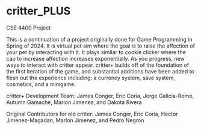 # critter_PLUS
CSE 4400 Project

This is a continuation of a project originally done for Game Programming in Spring of 2024. It is virtual pet sim where the goal is to raise the affection of your pet by interacting with it. It plays similar to cookie clicker where the cap to increase affection increases exponentially. As you progress, new ways to interact with critter appear. critter+ builds off of the foundation of the first iteration of the game, and substantial additions have been added to flesh out the experience including: a currency system, save system, cosmetics, and a minigame.

critter+ Development Team: James Conger, Eric Coria, Jorge Galicia-Romo, Autumn Gamache, Marlon Jimenez, and Dakota Rivera

Original Contributors for old critter: James Conger, Eric Coria, Hector Jimenez-Magadan, Marlon Jimenez, and Pedro Negron
